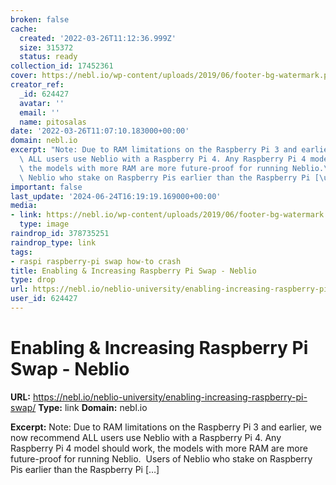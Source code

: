 ```yaml
---
broken: false
cache:
  created: '2022-03-26T11:12:36.999Z'
  size: 315372
  status: ready
collection_id: 17452361
cover: https://nebl.io/wp-content/uploads/2019/06/footer-bg-watermark.png
creator_ref:
  _id: 624427
  avatar: ''
  email: ''
  name: pitosalas
date: '2022-03-26T11:07:10.183000+00:00'
domain: nebl.io
excerpt: "Note: Due to RAM limitations on the Raspberry Pi 3 and earlier, we now recommend\
  \ ALL users use Neblio with a Raspberry Pi 4. Any Raspberry Pi 4 model should work,\
  \ the models with more RAM are more future-proof for running Neblio.\_ Users of\
  \ Neblio who stake on Raspberry Pis earlier than the Raspberry Pi [\u2026]"
important: false
last_update: '2024-06-24T16:19:19.169000+00:00'
media:
- link: https://nebl.io/wp-content/uploads/2019/06/footer-bg-watermark.png
  type: image
raindrop_id: 378735251
raindrop_type: link
tags:
- raspi raspberry-pi swap how-to crash
title: Enabling & Increasing Raspberry Pi Swap - Neblio
type: drop
url: https://nebl.io/neblio-university/enabling-increasing-raspberry-pi-swap/
user_id: 624427
---
```


# Enabling & Increasing Raspberry Pi Swap - Neblio

**URL:** https://nebl.io/neblio-university/enabling-increasing-raspberry-pi-swap/
**Type:** link
**Domain:** nebl.io

**Excerpt:** Note: Due to RAM limitations on the Raspberry Pi 3 and earlier, we now recommend ALL users use Neblio with a Raspberry Pi 4. Any Raspberry Pi 4 model should work, the models with more RAM are more future-proof for running Neblio.  Users of Neblio who stake on Raspberry Pis earlier than the Raspberry Pi […]
